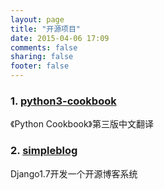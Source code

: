 ```yaml
---
layout: page
title: "开源项目"
date: 2015-04-06 17:09
comments: false
sharing: false
footer: false
---
```


### 1. [python3-cookbook](https://github.com/yidao620c/python3-cookbook "python3-cookbook")
《Python Cookbook》第三版中文翻译

### 2. [simpleblog](https://github.com/yidao620c/simpleblog "simpleblog base on django1.7")
 Django1.7开发一个开源博客系统

